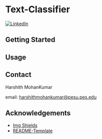 # Text-Classifier
<!-- [![Contributors][contributors-shield]][contributors-url]
[![Forks][forks-shield]][forks-url]
[![Stargazers][stars-shield]][stars-url]
[![Issues][issues-shield]][issues-url]
[![MIT License][license-shield]][license-url] -->
[![LinkedIn][linkedin-shield]][linkedin-url]


<!-- GETTING STARTED -->
## Getting Started

<!-- USAGE EXAMPLES -->
## Usage

<!-- ROADMAP -->

<!-- CONTACT -->
## Contact

Harshith MohanKumar

email: harshithmohankumar@pesu.pes.edu 

<!-- ACKNOWLEDGEMENTS -->
## Acknowledgements
* [Img Shields](https://shields.io)
* [README-Template](Best-README-Template)

<!-- MARKDOWN LINKS & IMAGES --> 

[linkedin-shield]: https://img.shields.io/badge/-LinkedIn-black.svg?style=for-the-badge&logo=linkedin&colorB=555
[linkedin-url]: https://www.linkedin.com/in/harsh188/